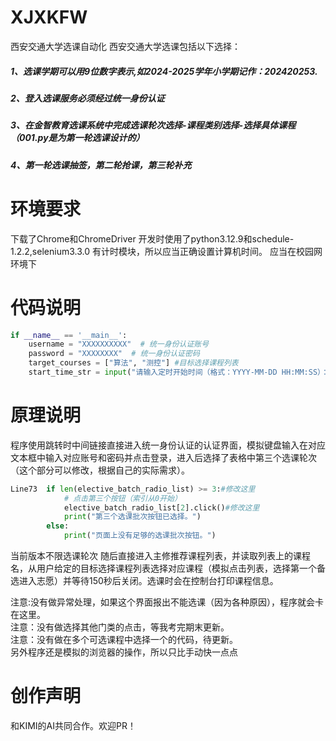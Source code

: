 # XJXKFW
西安交通大学选课自动化
西安交通大学选课包括以下选择：
##### 1、选课学期可以用9位数字表示,如2024-2025学年小学期记作：202420253.
##### 2、登入选课服务必须经过统一身份认证
##### 3、在金智教育选课系统中完成选课轮次选择-课程类别选择-选择具体课程（001.py是为第一轮选课设计的）
##### 4、第一轮选课抽签，第二轮抢课，第三轮补充
# 环境要求
下载了Chrome和ChromeDriver
开发时使用了python3.12.9和schedule-1.2.2,selenium3.3.0
有计时模块，所以应当正确设置计算机时间。
应当在校园网环境下
# 代码说明
```Python
if __name__ == '__main__':
    username = "XXXXXXXXXX"  # 统一身份认证账号
    password = "XXXXXXXX"  # 统一身份认证密码
    target_courses = ["算法", "测控"] #目标选择课程列表
    start_time_str = input("请输入定时开始时间（格式：YYYY-MM-DD HH:MM:SS）：")
```
# 原理说明
程序使用跳转时中间链接直接进入统一身份认证的认证界面，模拟键盘输入在对应文本框中输入对应账号和密码并点击登录，进入后选择了表格中第三个选课轮次（这个部分可以修改，根据自己的实际需求）。
```python
Line73  if len(elective_batch_radio_list) >= 3:#修改这里
            # 点击第三个按钮（索引从0开始）
            elective_batch_radio_list[2].click()#修改这里
            print("第三个选课批次按钮已选择。")
        else:
            print("页面上没有足够的选课批次按钮。")
```
当前版本不限选课轮次
随后直接进入主修推荐课程列表，并读取列表上的课程名，从用户给定的目标选择课程列表选择对应课程（模拟点击列表，选择第一个备选进入志愿）并等待150秒后关闭。选课时会在控制台打印课程信息。

注意:没有做异常处理，如果这个界面报出不能选课（因为各种原因），程序就会卡在这里。                                                                                                                                             
注意：没有做选择其他门类的点击，等我考完期末更新。                                                                                                                                            
注意：没有做在多个可选课程中选择一个的代码，待更新。                                                                                                                                               
另外程序还是模拟的浏览器的操作，所以只比手动快一点点
# 创作声明
和KIMI的AI共同合作。欢迎PR！
